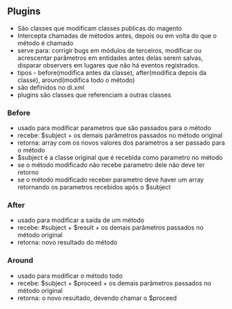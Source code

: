 ## Plugins 

- São classes que modificam classes publicas do magento
- Intercepta chamadas de métodos antes, depois ou em volta do que o método é chamado 
- serve para: corrigir bugs em módulos de terceiros, modificar ou acrescentar parâmetros em entidades antes delas serem salvas, disparar observers em lugares que não há eventos registrados. 
- tipos - before(modifica antes da classe), after(modifica depois da classe), around(modifica todo o método)
- são definidos no di.xml
- plugins são classes que referenciam a outras classes 

### Before
- usado para modificar parametros que são passados para o método 
- recebe: $subject + os demais parâmetros passados no método original 
- retorna: array com os novos valores dos parametros a ser passado para o método 
- $subject é a classe original que é recebida como parametro no método 
- se o método modificado não recebe parametro dele não deve ter retorno
- se o método modificado receber parametro deve haver um array retornando os parametros recebidos após o $subject


### After
- usado para modificar a saída de um método 
- recebe: #subject + $result + os demais parâmetros passados no método original
- retorna: novo resultado do método 

### Around 
- usado para modificar o método todo
- recebe: $subject + $proceed + os demais parâmetros passados no método original 
- retorna: o novo resultado, devendo chamar o $proceed

